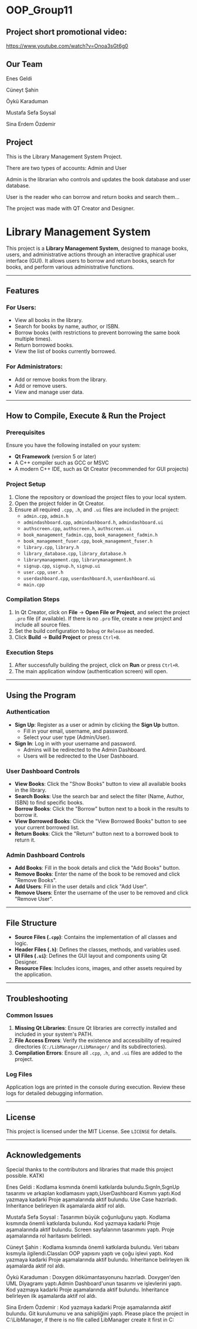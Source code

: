 # OOP_Group11
## Project short promotional video:
https://www.youtube.com/watch?v=Onoa3sGt6g0
## Our Team<br>

Enes Geldi

Cüneyt Şahin

Öykü Karaduman

Mustafa Sefa Soysal

Sina Erdem Özdemir

## Project

This is the Library Management System Project.

There are two types of accounts: Admin and User

Admin is the librarian who controls and updates the book database and user
database.

User is the reader who can borrow and return books and search them...

The project was made with QT Creator and Designer.

# Library Management System

This project is a **Library Management System**, designed to manage books, users, and administrative actions through an interactive graphical user interface (GUI). It allows users to borrow and return books, search for books, and perform various administrative functions.

---

## Features

### For Users:

- View all books in the library.
- Search for books by name, author, or ISBN.
- Borrow books (with restrictions to prevent borrowing the same book multiple times).
- Return borrowed books.
- View the list of books currently borrowed.

### For Administrators:

- Add or remove books from the library.
- Add or remove users.
- View and manage user data.

---

## How to Compile, Execute & Run the Project

### Prerequisites

Ensure you have the following installed on your system:

- **Qt Framework** (version 5 or later)
- A C++ compiler such as GCC or MSVC
- A modern C++ IDE, such as Qt Creator (recommended for GUI projects)

### Project Setup

1. Clone the repository or download the project files to your local system.
2. Open the project folder in Qt Creator.
3. Ensure all required `.cpp`, `.h`, and `.ui` files are included in the project:
   - `admin.cpp`, `admin.h`
   - `admindashboard.cpp`, `admindashboard.h`, `admindashboard.ui`
   - `authscreen.cpp`, `authscreen.h`, `authscreen.ui`
   - `book_management_fadmin.cpp`, `book_management_fadmin.h`
   - `book_management_fuser.cpp`, `book_management_fuser.h`
   - `library.cpp`, `library.h`
   - `library_database.cpp`, `library_database.h`
   - `librarymanagement.cpp`, `librarymanagement.h`
   - `signup.cpp`, `signup.h`, `signup.ui`
   - `user.cpp`, `user.h`
   - `userdashboard.cpp`, `userdashboard.h`, `userdashboard.ui`
   - `main.cpp`

### Compilation Steps

1. In Qt Creator, click on **File** -> **Open File or Project**, and select the project `.pro` file (if available). If there is no `.pro` file, create a new project and include all source files.
2. Set the build configuration to `Debug` or `Release` as needed.
3. Click **Build** -> **Build Project** or press `Ctrl+B`.

### Execution Steps

1. After successfully building the project, click on **Run** or press `Ctrl+R`.
2. The main application window (authentication screen) will open.

---

## Using the Program

### Authentication

- **Sign Up**: Register as a user or admin by clicking the **Sign Up** button.
  - Fill in your email, username, and password.
  - Select your user type (Admin/User).
- **Sign In**: Log in with your username and password.
  - Admins will be redirected to the Admin Dashboard.
  - Users will be redirected to the User Dashboard.

### User Dashboard Controls

- **View Books**: Click the "Show Books" button to view all available books in the library.
- **Search Books**: Use the search bar and select the filter (Name, Author, ISBN) to find specific books.
- **Borrow Books**: Click the "Borrow" button next to a book in the results to borrow it.
- **View Borrowed Books**: Click the "View Borrowed Books" button to see your current borrowed list.
- **Return Books**: Click the "Return" button next to a borrowed book to return it.

### Admin Dashboard Controls

- **Add Books**: Fill in the book details and click the "Add Books" button.
- **Remove Books**: Enter the name of the book to be removed and click "Remove Books".
- **Add Users**: Fill in the user details and click "Add User".
- **Remove Users**: Enter the username of the user to be removed and click "Remove User".

---

## File Structure

- **Source Files (`.cpp`)**: Contains the implementation of all classes and logic.
- **Header Files (`.h`)**: Defines the classes, methods, and variables used.
- **UI Files (`.ui`)**: Defines the GUI layout and components using Qt Designer.
- **Resource Files**: Includes icons, images, and other assets required by the application.

---

## Troubleshooting

### Common Issues

1. **Missing Qt Libraries**: Ensure Qt libraries are correctly installed and included in your system's PATH.
2. **File Access Errors**: Verify the existence and accessibility of required directories (`C:/LibManager/LibManager/` and its subdirectories).
3. **Compilation Errors**: Ensure all `.cpp`, `.h`, and `.ui` files are added to the project.

### Log Files

Application logs are printed in the console during execution. Review these logs for detailed debugging information.

---

## License

This project is licensed under the MIT License. See `LICENSE` for details.

---

## Acknowledgements

Special thanks to the contributors and libraries that made this project possible.
KATKI

Enes Geldi : Kodlama kısmında önemli katkılarda bulundu.SıgnIn,SıgnUp tasarımı ve arkaplan kodlamasını yaptı,UserDashboard Kısmını yaptı.Kod yazmaya kadarki Proje aşamalarında aktif bulundu. Use Case hazırladı. Inheritance belirleyen ilk aşamalarda aktif rol aldı.

Mustafa Sefa Soysal : Tasarımın büyük çoğunluğunu yaptı. Kodlama kısmında önemli katkılarda bulundu. Kod yazmaya kadarki Proje aşamalarında aktif bulundu. Screen sayfalarının tasarımını yaptı. Proje aşamalarında rol haritasını belirledi.

Cüneyt Şahin : Kodlama kısmında önemli katkılarda bulundu. Veri tabanı kısmıyla ilgilendi.Classları OOP yapısını yaptı ve çoğu işlevi yaptı. Kod yazmaya kadarki Proje aşamalarında aktif bulundu. Inheritance belirleyen ilk aşamalarda aktif rol aldı.

Öykü Karaduman : Doxygen dökümantasyonunu hazırladı. Doxygen'den UML Diyagramı yaptı.Admin Dashboard'unun tasarımı ve işlevlerini yaptı. Kod yazmaya kadarki Proje aşamalarında aktif bulundu. Inheritance belirleyen ilk aşamalarda aktif rol aldı.

Sina Erdem Özdemir : Kod yazmaya kadarki Proje aşamalarında aktif bulundu. Git kurulumunu ve ana sahipliğini yaptı.
Please place the project in C:\\LibManager, if there is no file called
LibManager create it first in C:
